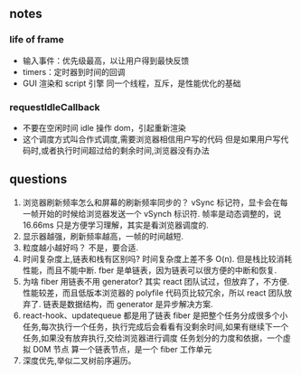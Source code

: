 ## notes

### life of frame

- 输入事件：优先级最高，以让用户得到最快反馈
- timers：定时器到时间的回调
- GUI 渲染和 script 引擎 同一个线程，互斥，是性能优化的基础

### requestIdleCallback

- 不要在空闲时间 idle 操作 dom，引起重新渲染
- 这个调度方式叫合作式调度,需要浏览器相信用户写的代码
  但是如果用户写代码时,或者执行时间超过给的剩余时间,浏览器没有办法

## questions

1. 浏览器刷新频率怎么和屏幕的刷新频率同步的？
   vSync 标记符，显卡会在每一帧开始的时候给浏览器发送一个 vSynch 标识符.
   帧率是动态调整的，说 16.66ms 只是方便学习理解，其实是看浏览器调度的.
2. 显示器越强，刷新频率越高，一帧的时间越短.
3. 粒度越小越好吗？
   不是，要合适.
4. 时间复杂度上,链表和栈有区别吗?
   时间复杂度上差不多 O(n).
   但是栈比较消耗性能，而且不能中断.
   fber 是单链表，因为链表可以很方便的中断和恢复.
5. 为啥 fiber 用链表不用 generator?
   其实 react 团队试过，但放弃了，不方便.
   性能较差，而且低版本浏览器的 polyfile 代码页比较冗余，所以 react 团队放弃了.
   链表是数据结构，而 generator 是异步解决方案.
6. react-hook、updatequeue 都是用了链表
   fiber 是把整个任务分成很多个小任务,每次执行一个任务，执行完成后会看看有没剩余时间,如果有继续下一个任务,如果没有放弃执行,交给浏览器进行调度
   任务划分的力度和依据，一个虛拟 D0M 节点 算一个链表节点，是一个 fiber 工作单元
7. 深度优先,举似二叉树前序遍历。
